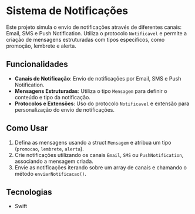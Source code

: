 # Sistema de Notificações

Este projeto simula o envio de notificações através de diferentes canais: Email, SMS e Push Notification. Utiliza o protocolo `Notificavel` e permite a criação de mensagens estruturadas com tipos específicos, como promoção, lembrete e alerta.

## Funcionalidades
- **Canais de Notificação**: Envio de notificações por Email, SMS e Push Notification.
- **Mensagens Estruturadas**: Utiliza o tipo `Mensagem` para definir o conteúdo e tipo da notificação.
- **Protocolos e Extensões**: Uso do protocolo `Notificavel` e extensão para personalização do envio de notificações.

## Como Usar
1. Defina as mensagens usando a struct `Mensagem` e atribua um tipo (`promocao`, `lembrete`, `alerta`).
2. Crie notificações utilizando os canais `Email`, `SMS` ou `PushNotification`, associando a mensagem criada.
3. Envie as notificações iterando sobre um array de canais e chamando o método `enviarNotificacao()`.

## Tecnologias
- Swift

